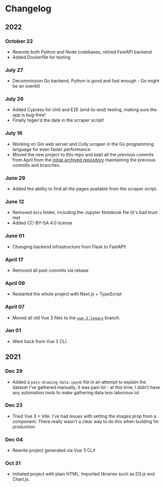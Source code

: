 # Changelog

## 2022

### October 22

- Rewrote both Python and Node codebases, retired FastAPI backend
- Added Dockerfile for testing

### July 27

- Decommission Go backend, Python is good and fast enough - Go might be
an overkill

### July 26

- Added Cypress for Unit and E2E (end-to-end) testing, making sure the app
is bug-free!
- Finally regex'd the date in the scraper script!

### July 16

- Working on Gin web server and Colly scraper in the Go programming language
for even faster performance.
- Moved the new project to this repo and kept all the previous commits from
April from the [initial archived repository](https://github.com/skepfusky/pandapaco-drawing-stats-old)
maintaining the previous commits and branches.

### June 29

- Added the ability to find all the pages available from the scraper script.

### June 12

- Removed `data` folder, including the Jupyter Notebook file (it's bad trust
  me)
- Added CC-BY-SA 4.0 license

### June 01

- Changing backend infrastructure from Flask to FastAPI!

### April 17

- Removed all past commits via rebase

### April 09

- Restarted the whole project with Next.js + TypeScript

### April 07

- Moved all old Vue 3 files to the [`vue-3-legacy`](https://github.com/skepfusky/pandapaco-drawing-stats/tree/vue3-legacy) branch.

### Jan 01

- Went back from Vue 3 CLI.

## 2021

### Dec 29

- Added a `paco-drawing-data.ipynb` file in an attempt to explain the dataset
  I've gathered manually, it was pain lol - at this time, I didn't have any
  automation tools to make gathering data less laborious lol

### Dec 23

- Tried Vue 3 + Vite. I've had issues with setting the images prop from
a component. There really wasn't a clear way to do this when building
for production.

### Dec 04

- Rewrite project generated via Vue 3 CLI!

### Oct 31

- Initiated project with plain HTML. Imported libraries such as D3.js and Chart.js.

